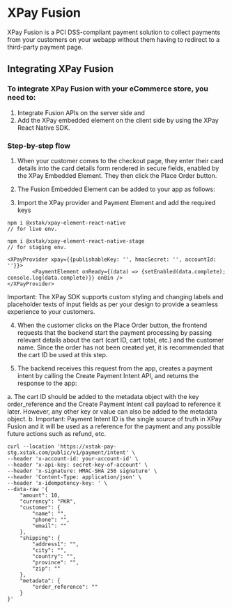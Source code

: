# XPay Fusion

XPay Fusion is a PCI DSS-compliant payment solution to collect payments from your customers on your webapp without them having to redirect to a third-party payment page.

## Integrating XPay Fusion

### To integrate XPay Fusion with your eCommerce store, you need to:

1. Integrate Fusion APIs on the server side and
2. Add the XPay embedded element on the client side by using the XPay React Native SDK.

### Step-by-step flow
1. When your customer comes to the checkout page, they enter their card details into the card details form rendered in secure fields, enabled by the XPay Embedded Element. They then click the Place Order button.

2. The Fusion Embedded Element can be added to your app as follows:

3. Import the XPay provider and Payment Element and add the required keys

```
npm i @xstak/xpay-element-react-native
// for live env.

npm i @xstak/xpay-element-react-native-stage
// for staging env.

<XPayProvider xpay={{publishableKey: '', hmacSecret: '', accountId: ''}}>
        <PaymentElement onReady={(data) => {setEnabled(data.complete); console.log(data.complete)}} onBin />
</XPayProvider>
```

Important: The XPay SDK supports custom styling and changing labels and placeholder texts of input fields as per your design to provide a seamless experience to your customers.

4. When the customer clicks on the Place Order button, the frontend requests that the backend start the payment processing by passing relevant details about the cart (cart ID, cart total, etc.) and the customer name. Since the order has not been created yet, it is recommended that the cart ID be used at this step.

5. The backend receives this request from the app, creates a payment intent by calling the Create Payment Intent API, and returns the response to the app:

a. The cart ID should be added to the metadata object with the key order_reference and the Create Payment Intent call payload to reference it later. However, any other key or value can also be added to the metadata object.
b. Important: Payment Intent ID is the single source of truth in XPay Fusion and it will be used as a reference for the payment and any possible future actions such as refund, etc.

```
curl --location 'https://xstak-pay-stg.xstak.com/public/v1/payment/intent' \
--header 'x-account-id: your-account-id' \
--header 'x-api-key: secret-key-of-account' \
--header 'x-signature: HMAC-SHA 256 signature' \
--header 'Content-Type: application/json' \
--header 'x-idempotency-key: ' \
--data-raw '{
    "amount": 10,
    "currency": "PKR",
    "customer": {
        "name": "",
        "phone": "",
        "email": ""
    },
    "shipping": {
        "address1": "",
        "city": "",
        "country": "",
        "province": "",
        "zip": ""
    },
    "metadata": {
        "order_reference": ""
    }
}'

```
